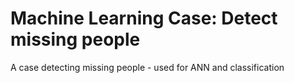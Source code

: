 # Machine Learning Case: Detect missing people
A case detecting missing people - used for ANN and classification
